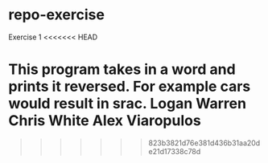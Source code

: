 # repo-exercise
Exercise 1
<<<<<<< HEAD

This program takes in a word and prints it reversed. For example cars would result in srac.
Logan Warren
Chris White
Alex Viaropulos
=======
>>>>>>> 823b3821d76e381d436b31aa20de21d17338c78d
